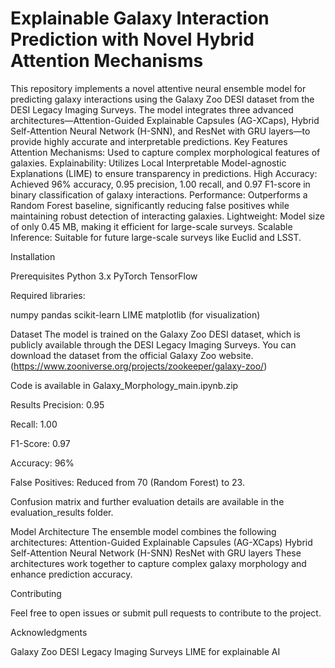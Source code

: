 # Explainable Galaxy Interaction Prediction with Novel Hybrid Attention Mechanisms

This repository implements a novel attentive neural ensemble model for predicting galaxy interactions using the Galaxy Zoo DESI dataset from the DESI Legacy Imaging Surveys. The model integrates three advanced architectures—Attention-Guided Explainable Capsules (AG-XCaps), Hybrid Self-Attention Neural Network (H-SNN), and ResNet with GRU layers—to provide highly accurate and interpretable predictions.
Key Features
Attention Mechanisms: Used to capture complex morphological features of galaxies.
Explainability: Utilizes Local Interpretable Model-agnostic Explanations (LIME) to ensure transparency in predictions.
High Accuracy: Achieved 96% accuracy, 0.95 precision, 1.00 recall, and 0.97 F1-score in binary classification of galaxy interactions.
Performance: Outperforms a Random Forest baseline, significantly reducing false positives while maintaining robust detection of interacting galaxies.
Lightweight: Model size of only 0.45 MB, making it efficient for large-scale surveys.
Scalable Inference: Suitable for future large-scale surveys like Euclid and LSST.

Installation

Prerequisites
Python 3.x
PyTorch
TensorFlow 

Required libraries:

numpy
pandas
scikit-learn
LIME
matplotlib (for visualization)

Dataset
The model is trained on the Galaxy Zoo DESI dataset, which is publicly available through the DESI Legacy Imaging Surveys. You can download the dataset from the official Galaxy Zoo website. (https://www.zooniverse.org/projects/zookeeper/galaxy-zoo/)

Code is available in Galaxy_Morphology_main.ipynb.zip

Results
Precision: 0.95

Recall: 1.00

F1-Score: 0.97

Accuracy: 96%

False Positives: Reduced from 70 (Random Forest) to 23.

Confusion matrix and further evaluation details are available in the evaluation_results folder.

Model Architecture
The ensemble model combines the following architectures:
Attention-Guided Explainable Capsules (AG-XCaps)
Hybrid Self-Attention Neural Network (H-SNN)
ResNet with GRU layers
These architectures work together to capture complex galaxy morphology and enhance prediction accuracy.

Contributing

Feel free to open issues or submit pull requests to contribute to the project.

Acknowledgments

Galaxy Zoo
DESI Legacy Imaging Surveys
LIME for explainable AI
